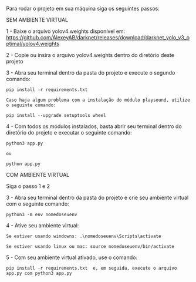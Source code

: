 
Para rodar o projeto em sua máquina siga os seguintes passos:

SEM AMBIENTE VIRTUAL

1 - Baixe o arquivo yolov4.weights disponível em: https://github.com/AlexeyAB/darknet/releases/download/darknet_yolo_v3_optimal/yolov4.weights

2 - Copie ou insira o arquivo yolov4.weights dentro do diretório deste projeto

3 - Abra seu terminal dentro da pasta do projeto e execute o segundo comando:

    pip install -r requirements.txt
    
    Caso haja algum problema com a instalação do módulo playsound, utilize o seguinte comando:
    
    pip install --upgrade setuptools wheel
    
4 - Com todos os módulos instalados, basta abrir seu terminal dentro do diretório do projeto e executar o seguinte comando:

    python3 app.py
    
    ou
    
    python app.py
    
COM AMBIENTE VIRTUAL

Siga o passo 1 e 2

3 - Abra seu terminal dentro da pasta do projeto e crie seu ambiente virtual com o seguinte comando:

    python3 -m env nomedoseuenv

4 - Ative seu ambiente virtual:

    Se estiver usando windowns: .\nomedoseuenv\Scripts\activate
    
    Se estiver usando linux ou mac: source nomedoseuenv/bin/activate
    
5 - Com seu ambiente virtual ativado, use o comando:

    pip install -r requirements.txt  e, em seguida, execute o arquivo app.py com python3 app.py
  
